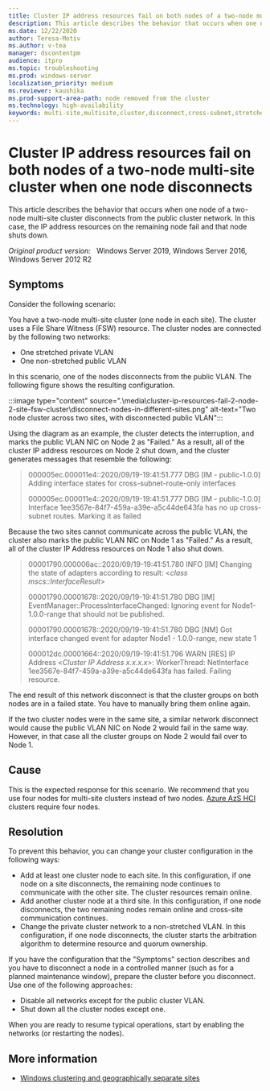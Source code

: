 ```yaml
---
title: Cluster IP address resources fail on both nodes of a two-node multi-site cluster when one node disconnects
description: This article describes the behavior that occurs when one node of a two-node multi-site cluster disconnects from the public cluster network. In this case, the IP address resources on the remaining node fail and that node shuts down.
ms.date: 12/22/2020
author: Teresa-Motiv
ms.author: v-tea
manager: dscontentpm
audience: itpro
ms.topic: troubleshooting
ms.prod: windows-server
localization_priority: medium
ms.reviewer: kaushika
ms.prod-support-area-path: node removed from the cluster
ms.technology: high-availability
keywords: multi-site,multisite,cluster,disconnect,cross-subnet,stretched,vlan
---
```

# Cluster IP address resources fail on both nodes of a two-node multi-site cluster when one node disconnects

This article describes the behavior that occurs when one node of a two-node multi-site cluster disconnects from the public cluster network. In this case, the IP address resources on the remaining node fail and that node shuts down.

_Original product version:_ &nbsp; Windows Server 2019, Windows Server 2016, Windows Server 2012 R2

## Symptoms

Consider the following scenario:

You have a two-node multi-site cluster (one node in each site). The cluster uses a File Share Witness (FSW) resource. The cluster nodes are connected by the following two networks:

- One stretched private VLAN
- One non-stretched public VLAN

In this scenario, one of the nodes disconnects from the public VLAN. The following figure shows the resulting configuration.

 :::image type="content" source=".\media\cluster-ip-resources-fail-2-node-2-site-fsw-cluster\disconnect-nodes-in-different-sites.png" alt-text="Two node cluster across two sites, with disconnected public VLAN":::

Using the diagram as an example, the cluster detects the interruption, and marks the public VLAN NIC on Node 2 as "Failed." As a result, all of the cluster IP address resources on Node 2 shut down, and the cluster generates messages that resemble the following:

> 000005ec.000011e4::2020/09/19-19:41:51.777 DBG   [IM - public-1.0.0] Adding interface states for cross-subnet-route-only interfaces
>  
> 000005ec.000011e4::2020/09/19-19:41:51.777 DBG   [IM - public-1.0.0] Interface 1ee3567e-84f7-459a-a39e-a5c44de643fa has no up cross-subnet routes. Marking it as failed

Because the two sites cannot communicate across the public VLAN, the cluster also marks the public VLAN NIC on Node 1 as "Failed." As a result, all of the cluster IP Address resources on Node 1 also shut down.

> 00001790.000006ac::2020/09/19-19:41:51.780 INFO  [IM] Changing the state of adapters according to result: \<*class mscs::InterfaceResult*>
>  
> 00001790.00001678::2020/09/19-19:41:51.780 DBG   [IM] EventManager::ProcessInterfaceChanged: Ignoring event for Node1- 1.0.0-range that should not be published.
>  
> 00001790.00001678::2020/09/19-19:41:51.780 DBG   [NM] Got interface changed event for adapter Node1 - 1.0.0-range, new state 1
>  
> 000012dc.00001664::2020/09/19-19:41:51.796 WARN  [RES] IP Address \<*Cluster IP Address x.x.x.x*>: WorkerThread: NetInterface 1ee3567e-84f7-459a-a39e-a5c44de643fa has failed. Failing resource.

The end result of this network disconnect is that the cluster groups on both nodes are in a failed state. You have to manually bring them online again.

If the two cluster nodes were in the same site, a similar network disconnect would cause the public VLAN NIC on Node 2 would fail in the same way. However, in that case all the cluster groups on Node 2 would fail over to Node 1.

## Cause

This is the expected response for this scenario. We recommend that you use four nodes for multi-site clusters instead of two nodes. [Azure AzS HCI](https://docs.microsoft.com/azure-stack/hci/overview) clusters require four nodes.

## Resolution

To prevent this behavior, you can change your cluster configuration in the following ways:

- Add at least one cluster node to each site. In this configuration, if one node on a site disconnects, the remaining node continues to communicate with the other site. The cluster resources remain online.
- Add another cluster node at a third site. In this configuration, if one node disconnects, the two remaining nodes remain online and cross-site communication continues.
- Change the private cluster network to a non-stretched VLAN. In this configuration, if one node disconnects, the cluster starts the arbitration algorithm to determine resource and quorum ownership.

If you have the configuration that the "Symptoms" section describes and you have to disconnect a node in a controlled manner (such as for a planned maintenance window), prepare the cluster before you disconnect. Use one of the following approaches:

- Disable all networks except for the public cluster VLAN.
- Shut down all the cluster nodes except one.

When you are ready to resume typical operations, start by enabling the networks (or restarting the nodes).

## More information

- [Windows clustering and geographically separate sites](https://support.microsoft.com/office/windows-clustering-and-geographically-separate-sites-851893e6-0ef9-95a2-6b80-88d6635233fe?ui=en-us&rs=en-us&ad=us)
